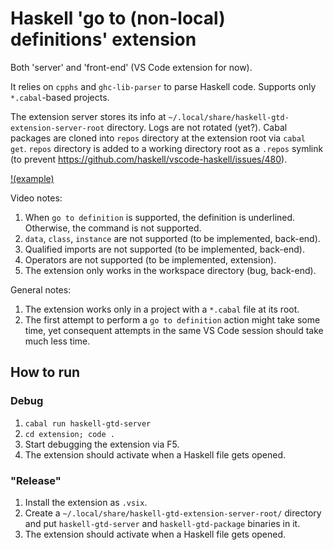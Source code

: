 # Haskell 'go to (non-local) definitions' extension
Both 'server' and 'front-end' (VS Code extension for now).

It relies on `cpphs` and `ghc-lib-parser` to parse Haskell code.
Supports only `*.cabal`-based projects.

The extension server stores its info at `~/.local/share/haskell-gtd-extension-server-root` directory. Logs are not rotated (yet?). Cabal packages are cloned into `repos` directory at the extension root via `cabal get`.
`repos` directory is added to a working directory root as a `.repos` symlink (to prevent https://github.com/haskell/vscode-haskell/issues/480).

[!(example)](https://github.com/kr3v/gtd-nl-hs/assets/14293293/a5dc1f20-d343-4761-ad65-5af7d6cefe91)

Video notes:
1. When `go to definition` is supported, the definition is underlined. Otherwise, the command is not supported.
2. `data`, `class`, `instance` are not supported (to be implemented, back-end).
3. Qualified imports are not supported (to be implemented, back-end).
4. Operators are not supported (to be implemented, extension).
5. The extension only works in the workspace directory (bug, back-end).

General notes:
1. The extension works only in a project with a `*.cabal` file at its root.
2. The first attempt to perform a `go to definition` action might take some time, yet consequent attempts in the same VS Code session should take much less time.

## How to run
### Debug
1. `cabal run haskell-gtd-server`
2. `cd extension; code .`
3. Start debugging the extension via F5.
4. The extension should activate when a Haskell file gets opened.

### "Release"
1. Install the extension as `.vsix`.
2. Create a `~/.local/share/haskell-gtd-extension-server-root/` directory and put `haskell-gtd-server` and `haskell-gtd-package` binaries in it.
3. The extension should activate when a Haskell file gets opened.

